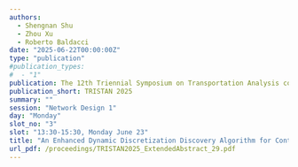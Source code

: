 ```yaml
---
authors:
  - Shengnan Shu
  - Zhou Xu
  - Roberto Baldacci
date: "2025-06-22T00:00:00Z"
type: "publication"
#publication_types:
#  - "1"
publication: The 12th Triennial Symposium on Transportation Analysis conference
publication_short: TRISTAN 2025
summary: ""
session: "Network Design 1"
day: "Monday"
slot_no: "3"
slot: "13:30-15:30, Monday June 23"
title: "An Enhanced Dynamic Discretization Discovery Algorithm for Continuous-Time Service Network Design Problem"
url_pdf: /proceedings/TRISTAN2025_ExtendedAbstract_29.pdf
---
```

